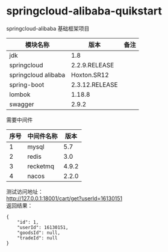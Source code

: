 # springcloud-alibaba-quikstart
springcloud-alibaba 基础框架项目

| 模块名称                  | 版本             | 备注 |
|-----------------------|----------------|----|
| jdk                   | 1.8            |    |
| springcloud           | 2.2.9.RELEASE  |    |
| springcloud alibaba   | Hoxton.SR12    |    |
| spring-boot           | 2.3.12.RELEASE |    |
| lombok                | 1.18.8         |    |
| swagger               | 2.9.2          |    |

需要中间件

| 序号 | 中间件名称    | 版本    |
|----|----------|-------|
| 1  | mysql    | 5.7   |
| 2  | redis    | 3.0   |
| 3  | recketmq | 4.9.2 |
| 4  | nacos    | 2.2.0 |


测试访问地址：<br/>
http://127.0.0.1:18001/cart/get?userId=16130151<br/>
返回结果：
```
{
    "id": 1,
    "userId": 16130151,
    "goodsId": null,
    "tradeId": null
}
```


 
 
 

